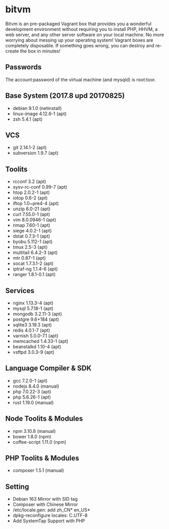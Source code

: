 # bitvm
Bitvm is an pre-packaged Vagrant box that provides you a wonderful development environment without requiring you to install PHP, HHVM, a web server, and any other server software on your local machine. No more worrying about messing up your operating system! Vagrant boxes are completely disposable. If something goes wrong, you can destroy and re-create the box in minutes!

## Passwords
The account:password of the virtual machine (and mysqld) is root:toor.

## Base System (2017.8 upd 20170825)
* debian 9.1.0 (netinstall)
* linux-image 4.12.6-1 (apt)
* zsh 5.4.1 (apt)

## VCS
* git 2.14.1-2 (apt)
* subversion 1.9.7 (apt)

## Toolits
* rcconf 3.2 (apt)
* sysv-rc-conf 0.99-7 (apt)
* htop 2.0.2-1 (apt)
* iotop 0.6-2 (apt)
* iftop 1.0~pre4-4 (apt)
* unzip 6.0-21 (apt)
* curl 7.55.0-1 (apt)
* vim 8.0.0946-1 (apt)
* nmap 7.60-1 (apt)
* siege 4.0.2-1 (apt)
* dstat 0.7.3-1 (apt)
* byobu 5.112-1 (apt)
* tmux 2.5-3 (apt)
* multitail 6.4.2-3 (apt)
* mtr 0.87-1 (apt)
* socat 1.7.3.1-2 (apt)
* iptraf-ng 1.1.4-6 (apt)
* ranger 1.8.1-0.1 (apt)

## Services
* nginx 1.13.3-4 (apt)
* mysql 5.7.18-1 (apt)
* mongodb 3.2.11-3 (apt)
* postgre 9.6+184 (apt)
* sqlite3 3.19.3 (apt)
* redis 4.0.1-7 (apt)
* varnish 5.0.0-7.1 (apt)
* memcached 1.4.33-1 (apt)
* beanstalkd 1.10-4 (apt)
* vsftpd 3.0.3-9 (apt)

## Language Compiler & SDK
* gcc 7.2.0-1 (apt)
* nodejs 8.4.0 (manual)
* php 7.0.22-3 (apt)
* php 5.6.26-1 (apt)
* rust 1.19.0 (manual)

## Node Toolits & Modules
* npm 3.10.8 (manual)
* bower 1.8.0 (npm)
* coffee-script 1.11.0 (npm)

## PHP Toolits & Modules
* composer 1.5.1 (manual)

## Setting
* Debian 163 Mirror with SID tag
* Composer with Chinese Mirror
* /etc/locale.gen: add zh_CN* en_US*
* dpkg-reconfigure locales: C.UTF-8
* Add SystemTap Support with PHP